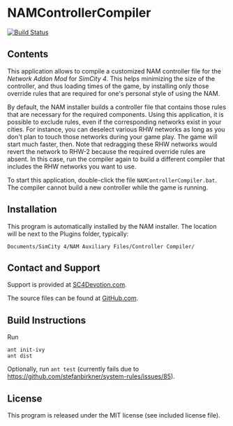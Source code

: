 
 NAMControllerCompiler
=======================

[![Build Status](https://travis-ci.org/memo33/NAMControllerCompiler.svg?branch=master)](https://travis-ci.org/memo33/NAMControllerCompiler)

 Contents
----------

This application allows to compile a customized NAM controller file for the
_Network Addon Mod_ for _SimCity 4_. This helps minimizing the size of the
controller, and thus loading times of the game, by installing only those
override rules that are required for one's personal style of using the NAM.

By default, the NAM installer builds a controller file that contains those rules
that are necessary for the required components. Using this application, it is
possible to exclude rules, even if the corresponding networks exist in your
cities. For instance, you can deselect various RHW networks as long as you don't
plan to touch those networks during your game play. The game will start much
faster, then. Note that redragging these RHW networks would revert the network
to RHW-2 because the required override rules are absent. In this case, run the
compiler again to build a different compiler that includes the RHW networks you
want to use.

To start this application, double-click the file `NAMControllerCompiler.bat`.
The compiler cannot build a new controller while the game is running.


 Installation
--------------

This program is automatically installed by the NAM installer. The location
will be next to the Plugins folder, typically:

    Documents/SimCity 4/NAM Auxiliary Files/Controller Compiler/


 Contact and Support
---------------------

Support is provided at
[SC4Devotion.com](http://sc4devotion.com/forums/index.php?board=90.0).

The source files can be found at
[GitHub.com](https://github.com/memo33/NAMControllerCompiler).


 Build Instructions
--------------------

Run

    ant init-ivy
    ant dist

Optionally, run `ant test` (currently fails due to https://github.com/stefanbirkner/system-rules/issues/85).


 License
---------

This program is released under the MIT license (see included license file).

